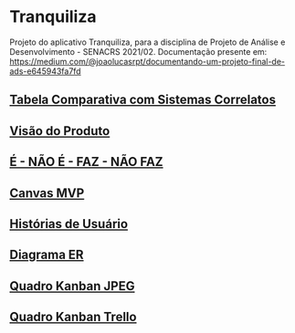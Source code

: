 # Tranquiliza
Projeto do aplicativo Tranquiliza, para a disciplina de Projeto de Análise e Desenvolvimento - SENACRS 2021/02. Documentação presente em: https://medium.com/@joaolucasrpt/documentando-um-projeto-final-de-ads-e645943fa7fd

[Tabela Comparativa com Sistemas Correlatos](https://github.com/JoaoLucasPerin/Tranquiliza/tree/master/Tranquiliza-tabela_comparativa.xlsx)
--
[Visão do Produto](https://github.com/JoaoLucasPerin/Tranquiliza/tree/master/Tranquiliza%20-%20Vis%C3%A3o%20do%20Produto.pptx)
--
[É - NÃO É - FAZ - NÃO FAZ](https://github.com/JoaoLucasPerin/Tranquiliza/tree/master/Tranquiliza%20-%20%C3%89%2C%20N%C3%A3o%20%C3%A9%2C%20Faz%2C%20N%C3%A3o%20faz.pptx)
--
[Canvas MVP](https://github.com/JoaoLucasPerin/Tranquiliza/tree/master/MVP_versao2.pptx)
--
[Histórias de Usuário](https://github.com/JoaoLucasPerin/Tranquiliza/tree/master/Tranquiliza%20-%20Hist%C3%B3rias%20de%20Usu%C3%A1rio.pptx)
--
[Diagrama ER](https://github.com/JoaoLucasPerin/Tranquiliza/tree/master/Diagrama%20ER%20-%20Tranquiliza.jpg)
--
[Quadro Kanban JPEG](https://github.com/JoaoLucasPerin/Tranquiliza/tree/master/Kanban%20-%20Tranquiliza.jpg)
--
[Quadro Kanban Trello](https://trello.com/b/J4fTNijl/kanban-tranquiliza)
--
